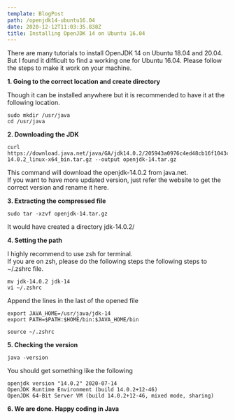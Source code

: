 ```yaml
---
template: BlogPost
path: /openjdk14-ubuntu16.04
date: 2020-12-12T11:03:35.838Z
title: Installing OpenJDK 14 on Ubuntu 16.04
---
```

There are many tutorials to install OpenJDK 14 on Ubuntu 18.04 and 20.04.\
But I found it difficult to find a working one for Ubuntu 16.04. Please follow the steps to make it work on your machine.

**1. Going to the correct location and create directory**

Though it can be installed anywhere but it is recommended to have it at the following location.

```
sudo mkdir /usr/java
cd /usr/java
```

**2. Downloading the JDK**

```
curl https://download.java.net/java/GA/jdk14.0.2/205943a0976c4ed48cb16f1043c5c647/12/GPL/openjdk-14.0.2_linux-x64_bin.tar.gz --output openjdk-14.tar.gz
```

This command will download the openjdk-14.0.2 from java.net.\
If you want to have more updated version, just refer the website to get the correct version and rename it here.

**3. Extracting the compressed file**

```
sudo tar -xzvf openjdk-14.tar.gz
```

It would have created a directory jdk-14.0.2/

**4. Setting the path**

I highly recommend to use zsh for terminal.\
If you are on zsh, please do the following steps the following steps to ~/.zshrc file.

```
mv jdk-14.0.2 jdk-14
vi ~/.zshrc
```

Append the lines in the last of the opened file

```
export JAVA_HOME=/usr/java/jdk-14
export PATH=$PATH:$HOME/bin:$JAVA_HOME/bin
```

```
source ~/.zshrc
```

**5. Checking the version**



```
java -version
```

You should get something like the following

```
openjdk version "14.0.2" 2020-07-14
OpenJDK Runtime Environment (build 14.0.2+12-46)
OpenJDK 64-Bit Server VM (build 14.0.2+12-46, mixed mode, sharing)
```

**6. We are done. Happy coding in Java**

